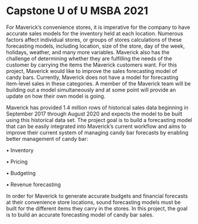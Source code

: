 # Capstone U of U MSBA 2021

For Maverick’s convenience stores, it is imperative for the company to have accurate sales models for the inventory held at each location.  Numerous factors affect individual stores, or groups of stores calculations of these forecasting models, including location, size of the store, day of the week, holidays, weather, and many more variables. Maverick also has the challenge of determining whether they are fulfilling the needs of the customer by carrying the items the Maverick customers want. For this project, Maverick would like to improve the sales forecasting model of candy bars. Currently, Maverick does not have a model for forecasting item-level sales in these categories. A member of the Maverick team will be building out a model simultaneously and at some point will provide an update on how their own model is going. 

Maverick has provided 1.4 million rows of historical sales data beginning in September 2017 through August 2020 and expects the model to be built using this historical data set.  The project goal is to build a forecasting model that can be easily integrated into Maverick’s current workflow and aims to improve their current system of managing candy bar forecasts by enabling better management of candy bar:

•	Inventory

•	Pricing

•	Budgeting

•	Revenue forecasting


In order for Maverick to generate accurate budgets and financial forecasts at their convenience store locations, sound forecasting models must be built for the different items they carry in the stores.  In this project, the goal is to build an accurate forecasting model of candy bar sales.

